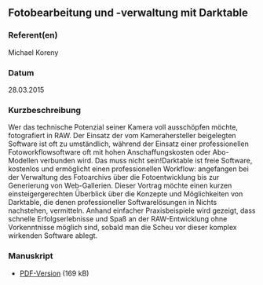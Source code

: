 
 
## Fotobearbeitung und -verwaltung mit Darktable


### Referent(en)
 Michael Koreny

### Datum
 28.03.2015

### Kurzbeschreibung
Wer das technische Potenzial seiner Kamera voll ausschöpfen möchte, fotografiert
in RAW. Der Einsatz der vom Kamerahersteller beigelegten Software ist oft zu
umständlich, während der Einsatz einer professionellen Fotoworkflowsoftware oft
mit hohen Anschaffungskosten oder Abo-Modellen verbunden wird. Das muss nicht
sein!Darktable ist freie Software, kostenlos und ermöglicht einen
professionellen Workflow: angefangen bei der Verwaltung des Fotoarchivs über
die Fotoentwicklung bis zur Generierung von Web-Gallerien. Dieser Vortrag
möchte einen kurzen einsteigergerechten Überblick über die Konzepte und
Möglichkeiten von Darktable, die denen professioneller Softwarelösungen in
Nichts nachstehen, vermitteln. Anhand einfacher Praxisbeispiele wird gezeigt,
dass schnelle Erfolgserlebnisse und Spaß an der RAW-Entwicklung ohne
Vorkenntnisse möglich sind, sobald man die Scheu vor dieser komplex wirkenden
Software ablegt.

### Manuskript

          
* [PDF-Version](/download/Vortraege/Darktable_LIT_2015.pdf) (169 kB)
                 
      
  

